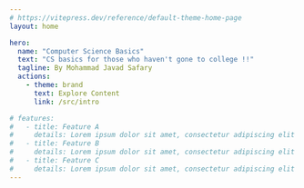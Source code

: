 ```yaml
---
# https://vitepress.dev/reference/default-theme-home-page
layout: home

hero:
  name: "Computer Science Basics"
  text: "CS basics for those who haven't gone to college !!"
  tagline: By Mohammad Javad Safary
  actions:
    - theme: brand
      text: Explore Content
      link: /src/intro

# features:
#   - title: Feature A
#     details: Lorem ipsum dolor sit amet, consectetur adipiscing elit
#   - title: Feature B
#     details: Lorem ipsum dolor sit amet, consectetur adipiscing elit
#   - title: Feature C
#     details: Lorem ipsum dolor sit amet, consectetur adipiscing elit
---
```


